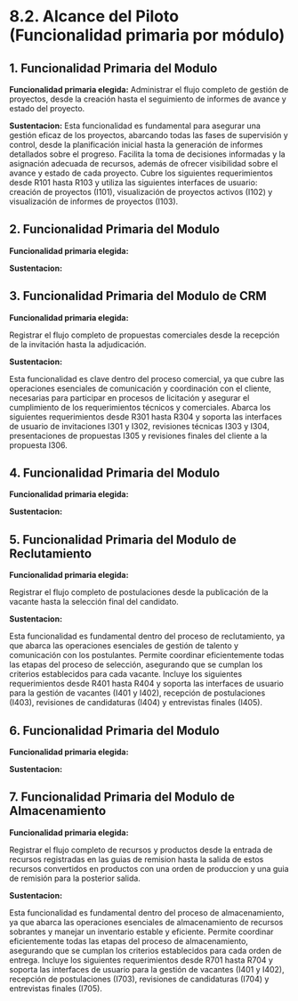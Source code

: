 # 8.2. Alcance del Piloto (Funcionalidad primaria por módulo)

## 1. Funcionalidad Primaria del Modulo

**Funcionalidad primaria elegida:**
Administrar el flujo completo de gestión de proyectos, desde la creación hasta el seguimiento de informes de avance y estado del proyecto.


**Sustentacion:**
Esta funcionalidad es fundamental para asegurar una gestión eficaz de los proyectos, abarcando todas las fases de supervisión y control, desde la planificación inicial hasta la generación de informes detallados sobre el progreso. Facilita la toma de decisiones informadas y la asignación adecuada de recursos, además de ofrecer visibilidad sobre el avance y estado de cada proyecto. Cubre los siguientes requerimientos desde R101 hasta R103 y utiliza las siguientes interfaces de usuario: creación de proyectos (I101), visualización de proyectos activos (I102) y visualización de informes de proyectos (I103).


## 2. Funcionalidad Primaria del Modulo 

**Funcionalidad primaria elegida:**



**Sustentacion:**




## 3. Funcionalidad Primaria del Modulo de CRM

**Funcionalidad primaria elegida:**

Registrar el flujo completo de propuestas comerciales desde la recepción de la invitación hasta la adjudicación.

**Sustentacion:**

Esta funcionalidad es clave dentro del proceso comercial, ya que cubre las operaciones esenciales de comunicación y coordinación con el cliente, necesarias para participar en procesos de licitación y asegurar el cumplimiento de los requerimientos técnicos y comerciales. Abarca los siguientes requerimientos desde R301 hasta R304 y soporta las interfaces de usuario de invitaciones I301 y I302, revisiones técnicas I303 y I304, presentaciones de propuestas I305 y revisiones finales del cliente a la propuesta I306.

## 4. Funcionalidad Primaria del Modulo

**Funcionalidad primaria elegida:**



**Sustentacion:**



## 5. Funcionalidad Primaria del Modulo de Reclutamiento

**Funcionalidad primaria elegida:**

Registrar el flujo completo de postulaciones desde la publicación de la vacante hasta la selección final del candidato.

**Sustentacion:**

Esta funcionalidad es fundamental dentro del proceso de reclutamiento, ya que abarca las operaciones esenciales de gestión de talento y comunicación con los postulantes. Permite coordinar eficientemente todas las etapas del proceso de selección, asegurando que se cumplan los criterios establecidos para cada vacante. Incluye los siguientes requerimientos desde R401 hasta R404 y soporta las interfaces de usuario para la gestión de vacantes (I401 y I402), recepción de postulaciones (I403), revisiones de candidaturas (I404) y entrevistas finales (I405).

## 6. Funcionalidad Primaria del Modulo

**Funcionalidad primaria elegida:**



**Sustentacion:**

## 7. Funcionalidad Primaria del Modulo de Almacenamiento

**Funcionalidad primaria elegida:**

Registrar el flujo completo de recursos y productos desde la entrada de recursos registradas en las guias de remision hasta la salida de estos recursos convertidos en productos con una orden de produccion y una guia de remisión para la posterior salida.

**Sustentacion:**

Esta funcionalidad es fundamental dentro del proceso de almacenamiento, ya que abarca las operaciones esenciales de almacenamiento de recursos sobrantes y manejar un inventario estable y eficiente. Permite coordinar eficientemente todas las etapas del proceso de almacenamiento, asegurando que se cumplan los criterios establecidos para cada orden de entrega. Incluye los siguientes requerimientos desde R701 hasta R704 y soporta las interfaces de usuario para la gestión de vacantes (I401 y I402), recepción de postulaciones (I703), revisiones de candidaturas (I704) y entrevistas finales (I705).


